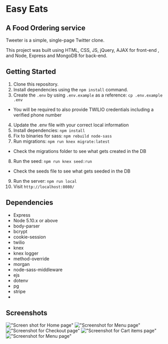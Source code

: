 # Easy Eats

## A Food Ordering service

Tweeter is a simple, single-page Twitter clone.

This project was built using HTML, CSS, JS, jQuery, AJAX for front-end , and Node, Express and MongoDB for back-end.

## Getting Started

1. Clone this repository.
2. Install dependencies using the `npm install` command.
3. Create the `.env` by using `.env.example` as a reference: `cp .env.example .env`
  - You will be required to also provide TWILIO credentials including a verified phone number
4. Update the .env file with your correct local information
5. Install dependencies: `npm install`
6. Fix to binaries for sass: `npm rebuild node-sass`
7. Run migrations: `npm run knex migrate:latest`
  - Check the migrations folder to see what gets created in the DB
8. Run the seed: `npm run knex seed:run`
  - Check the seeds file to see what gets seeded in the DB
9. Run the server: `npm run local`
10. Visit `http://localhost:8080/`


## Dependencies

- Express
- Node 5.10.x or above
- body-parser
- bcrypt
- cookie-session
- twilio
- knex
- knex logger
- method-override
- morgan
- node-sass-middleware
- ejs
- dotenv
- pg
- stripe
- 

## Screenshots

!["Screen shot for Home page"](https://github.com/VivekPatel3835/Midterm-food-ordering-project/blob/master/screen_shots/home.png)
!["Screenshot for Menu page"](https://github.com/VivekPatel3835/Midterm-food-ordering-project/blob/master/screen_shots/menu-page.png)
!["Screenshot for Checkout page"](https://github.com/VivekPatel3835/Midterm-food-ordering-project/blob/master/screen_shots/checkout.png)
!["Screenshot for Cart items page"](https://github.com/VivekPatel3835/Midterm-food-ordering-project/blob/master/screen_shots/cart_items.png)
!["Screenshot for Menu page"](https://github.com/VivekPatel3835/Midterm-food-ordering-project/blob/master/screen_shots/menu-page2.png)
